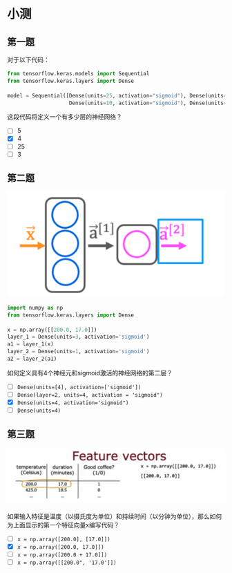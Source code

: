 # 小测

## 第一题

对于以下代码：

```python
from tensorflow.keras.models import Sequential
from tensorflow.keras.layers import Dense

model = Sequential([Dense(units=25, activation="sigmoid"), Dense(units=15, activation="sigmoid"),
                    Dense(units=10, activation="sigmoid"), Dense(units=1, activation="sigmoid")])
```

这段代码将定义一个有多少层的神经网络？

- [ ] 5
- [x] 4
- [ ] 25
- [ ] 3

## 第二题

![](../../images/PixPin_2024-05-17_19-22-20.png)

```python
import numpy as np
from tensorflow.keras.layers import Dense

x = np.array([[200.0, 17.0]])
layer_1 = Dense(units=3, activation='sigmoid')
a1 = layer_1(x)
layer_2 = Dense(units=1, activation='sigmoid')
a2 = layer_2(a1)
```

如何定义具有4个神经元和sigmoid激活的神经网络的第二层？

- [ ] `Dense(units=[4], activation=['sigmoid'])`
- [ ] `Dense(layer=2, units=4, activation = 'sigmoid")`
- [x] `Dense(units=4, activation='sigmoid")`
- [ ] `Dense(units=4)`

## 第三题

![](../../images/PixPin_2024-05-17_19-25-37.png)

如果输入特征是温度（以摄氏度为单位）和持续时间（以分钟为单位），那么如何为上面显示的第一个特征向量x编写代码？

- [ ] `x = np.array([200.0], [17.0]])`
- [x] `x = np.array([200.0, 17.0]])`
- [ ] `x = np.array([200.0 + 17.0]])`
- [ ] `x = np.array([[200.0", '17.0']])`